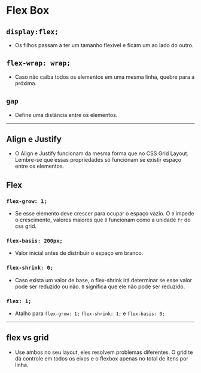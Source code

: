 # Flex Box

## ``display:flex;``

- Os filhos passam a ter um tamanho flexível e ficam um ao lado do outro.

## ``flex-wrap: wrap;``

- Caso não caiba todos os elementos em uma mesma linha, quebre para a próxima.

## ``gap``

- Define uma distância entre os elementos.

---

## Align e Justify

- O Align e Justify funcionam da mesma forma que no CSS Grid Layout. Lembre-se que essas propriedades só funcionam se existir espaço entre os elementos.

## Flex 

### ``flex-grow: 1;``

- Se esse elemento deve crescer para ocupar o espaço vazio. O ``0`` impede o crescimento, valores maiores que ``0`` funcionam como a unidade ``fr`` do css grid.

### ``flex-basis: 200px;``

- Valor inicial antes de distribuir o espaço em branco.

### ``flex-shrink: 0;``

- Caso exista um valor de base, o flex-shrink irá determinar se esse valor pode ser reduzido ou não. ``0`` significa que ele não pode ser reduzido.

### ``flex: 1;``

- Atalho para ``flex-grow: 1;`` ``flex-shrink: 1;`` e ``flex-basis: 0;``

---

## flex vs grid

- Use ambos no seu layout, eles resolvem problemas diferentes. O grid te dá controle em todos os eixos e o flexbox apenas no total de itens por linha.